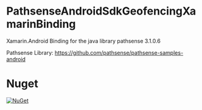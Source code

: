 # PathsenseAndroidSdkGeofencingXamarinBinding
Xamarin.Android Binding for the java library pathsense 3.1.0.6 

Pathsense Library: https://github.com/pathsense/pathsense-samples-android

# Nuget
[![NuGet](https://img.shields.io/nuget/v/Pathsense.Location.Android.Eddy.svg?maxAge=2592000)](https://www.nuget.org/packages/Pathsense.Location.Android.Eddy/)
